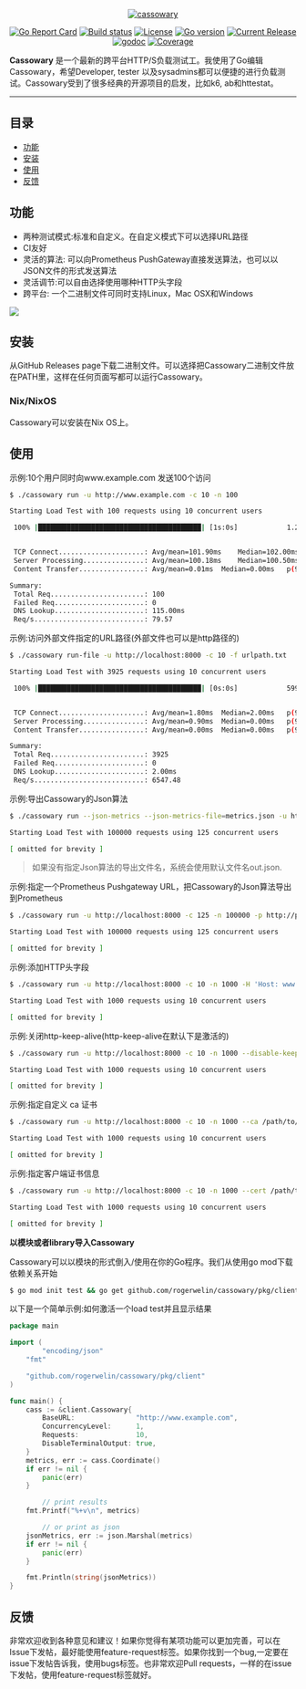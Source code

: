 <p align="center"><a href="https://github.com/rogerwelin/cassowary"><img src="cass-logo.png" alt="cassowary"></a></p>
<p align="center">
  <a href="https://goreportcard.com/badge/github.com/rogerwelin/cassowary"><img src="https://goreportcard.com/badge/github.com/rogerwelin/cassowary" alt="Go Report Card"></a>
  <a href="https://travis-ci.org/rogerwelin/cassowary"><img src="https://travis-ci.org/rogerwelin/cassowary.svg?branch=master" alt="Build status"></a>
  <a href="https://github.com/rogerwelin/cassowary/blob/master/LICENSE"><img src="https://img.shields.io/github/license/rogerwelin/cassowary" alt="License"></a>
  <a href="https://github.com/rogerwelin/cassowary/blob/master/go.mod"><img src="https://img.shields.io/github/go-mod/go-version/rogerwelin/cassowary" alt="Go version"></a>
  <a href="https://github.com/rogerwelin/cassowary/releases"><img src="https://img.shields.io/github/v/release/rogerwelin/cassowary.svg" alt="Current Release"></a>
  <a href="https://godoc.org/github.com/rogerwelin/cassowary"><img src="https://godoc.org/github.com/rogerwelin/cassowary?status.svg" alt="godoc"></a>
  <a href="https://gocover.io/github.com/rogerwelin/cassowary/pkg/client"><img src="https://gocover.io/_badge/github.com/rogerwelin/cassowary/pkg/client" alt="Coverage"></a>
</p>

**Cassowary** 是一个最新的跨平台HTTP/S负载测试工。我使用了Go编辑Cassowary，希望Developer, tester 以及sysadmins都可以便捷的进行负载测试。Cassowary受到了很多经典的开源项目的启发，比如k6, ab和httestat。

---


目录
----
- [功能](#功能)
- [安装](#安装)
- [使用](#使用)
- [反馈](#反馈)


功能
--------
- 两种测试模式:标准和自定义。在自定义模式下可以选择URL路径
- CI友好
- 灵活的算法: 可以向Prometheus PushGateway直接发送算法，也可以以JSON文件的形式发送算法
- 灵活调节:可以自由选择使用哪种HTTP头字段
- 跨平台: 一个二进制文件可同时支持Linux，Mac OSX和Windows

<img src="https://i.imgur.com/geJykYH.gif" />


安装
--------

从GitHub Releases page下载二进制文件。可以选择把Cassowary二进制文件放在PATH里，这样在任何页面写都可以运行Cassowary。


### Nix/NixOS

Cassowary可以安装在Nix OS上。


使用
--------

示例:10个用户同时向www.example.com 发送100个访问

```bash
$ ./cassowary run -u http://www.example.com -c 10 -n 100

Starting Load Test with 100 requests using 10 concurrent users

 100% |████████████████████████████████████████| [1s:0s]            1.256773616s


 TCP Connect.....................: Avg/mean=101.90ms 	Median=102.00ms	p(95)=105ms
 Server Processing...............: Avg/mean=100.18ms 	Median=100.50ms	p(95)=103ms
 Content Transfer................: Avg/mean=0.01ms 	Median=0.00ms	p(95)=0ms

Summary:
 Total Req.......................: 100
 Failed Req......................: 0
 DNS Lookup......................: 115.00ms
 Req/s...........................: 79.57
```

示例:访问外部文件指定的URL路径(外部文件也可以是http路径的)

```bash
$ ./cassowary run-file -u http://localhost:8000 -c 10 -f urlpath.txt

Starting Load Test with 3925 requests using 10 concurrent users

 100% |████████████████████████████████████████| [0s:0s]            599.467161ms


 TCP Connect.....................: Avg/mean=1.80ms 	Median=2.00ms	p(95)=3ms
 Server Processing...............: Avg/mean=0.90ms 	Median=0.00ms	p(95)=3ms
 Content Transfer................: Avg/mean=0.00ms 	Median=0.00ms	p(95)=0ms

Summary:
 Total Req.......................: 3925
 Failed Req......................: 0
 DNS Lookup......................: 2.00ms
 Req/s...........................: 6547.48
```

示例:导出Cassowary的Json算法

```bash
$ ./cassowary run --json-metrics --json-metrics-file=metrics.json -u http://localhost:8000 -c 125 -n 100000

Starting Load Test with 100000 requests using 125 concurrent users

[ omitted for brevity ]

```

> 如果没有指定Json算法的导出文件名，系统会使用默认文件名out.json.


示例:指定一个Prometheus Pushgateway URL，把Cassowary的Json算法导出到Prometheus

```bash
$ ./cassowary run -u http://localhost:8000 -c 125 -n 100000 -p http://pushgatway:9091

Starting Load Test with 100000 requests using 125 concurrent users

[ omitted for brevity ]

```


示例:添加HTTP头字段

```bash
$ ./cassowary run -u http://localhost:8000 -c 10 -n 1000 -H 'Host: www.example.com'

Starting Load Test with 1000 requests using 10 concurrent users

[ omitted for brevity ]

```


示例:关闭http-keep-alive(http-keep-alive在默认下是激活的)

```bash
$ ./cassowary run -u http://localhost:8000 -c 10 -n 1000 --disable-keep-alive

Starting Load Test with 1000 requests using 10 concurrent users

[ omitted for brevity ]

```

示例:指定自定义 ca 证书
```bash
$ ./cassowary run -u http://localhost:8000 -c 10 -n 1000 --ca /path/to/ca.pem

Starting Load Test with 1000 requests using 10 concurrent users

[ omitted for brevity ]

```

示例:指定客户端证书信息
```bash
$ ./cassowary run -u http://localhost:8000 -c 10 -n 1000 --cert /path/to/client.pem --key /path/to/client-key.pem

Starting Load Test with 1000 requests using 10 concurrent users

[ omitted for brevity ]

```


**以模块或者library导入Cassowary**  

Cassowary可以以模块的形式倒入/使用在你的Go程序。我们从使用go mod下载依赖关系开始

```bash
$ go mod init test && go get github.com/rogerwelin/cassowary/pkg/client
```

以下是一个简单示例:如何激活一个load test并且显示结果

```go
package main

import (
        "encoding/json"
	"fmt"

	"github.com/rogerwelin/cassowary/pkg/client"
)

func main() {
	cass := &client.Cassowary{
		BaseURL:               "http://www.example.com",
		ConcurrencyLevel:      1,
		Requests:              10,
		DisableTerminalOutput: true,
	}
	metrics, err := cass.Coordinate()
	if err != nil {
		panic(err)
	}

        // print results
	fmt.Printf("%+v\n", metrics)

        // or print as json
	jsonMetrics, err := json.Marshal(metrics)
	if err != nil {
		panic(err)
	}

	fmt.Println(string(jsonMetrics))
}
```


反馈
--------

非常欢迎收到各种意见和建议！如果你觉得有某项功能可以更加完善，可以在Issue下发帖，最好能使用feature-request标签。如果你找到一个bug,一定要在issue下发帖告诉我，使用bugs标签。也非常欢迎Pull requests，一样的在issue下发帖，使用feature-request标签就好。

